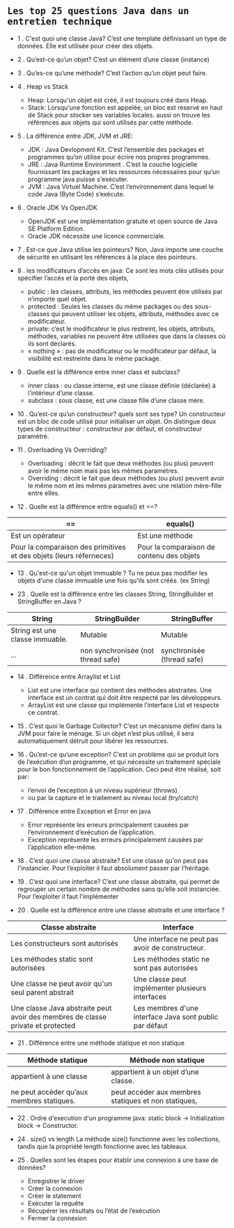 ## <samp>Les top 25 questions Java dans un entretien technique </samp>

- 1 . C'est quoi une classe Java? C’est une template définissant un type de données. Elle est utilisée pour créer des objets.

- 2 . Qu’est-ce qu’un objet? C’est un élément d’une classe (instance)

- 3 . Qu’es-ce qu’une méthode? C’est l’action qu’un objet peut faire.

- 4 . Heap vs Stack
  *  Heap: Lorsqu'un objet est créé, il est toujours créé dans Heap.
  *  Stack: Lorsqu'une fonction est appelée, un bloc est réservé en haut de Stack pour stocker ses variables locales. aussi on trouve les références aux objets qui sont utilisés par cette méthode.

- 5 . La différence entre JDK, JVM et JRE:
  *  JDK : Java Devlopment Kit. C’est l’ensemble des packages et programmes qu’on utilise pour écrire nos propres programmes.
  *  JRE : Java Runtime Environment . C’est la couche logicielle fournissant les packages et les ressources nécessaires pour qu’un programme java puisse s'exécuter.
  *  JVM : Java Virtuel Machine. C’est l’environnement dans lequel le code Java (Byte Code) s’exécute.

- 6 . Oracle JDK Vs OpenJDK
  * OpenJDK est une implémentation gratuite et open source de Java SE Platform Edition.
  * Oracle JDK nécessite une licence commerciale.

- 7 . Est-ce que Java utilise les pointeurs? Non, Java importe une couche de sécurité en utilisant les références à la place des pointeurs.

- 8 . les modificateurs d’accès en java: Ce sont les mots clés utilisés pour spécifier l’accès et la porté des objets,
  *  public : les classes, attributs, les méthodes peuvent être utilisés par n’importe quel objet.
  *  protected : Seules les classes du même packages ou des sous-classes qui peuvent utiliser les objets, attributs, méthodes avec ce modificateur.
  *  private: c’est le modificateur le plus restreint, les objets, attributs, méthodes, variables ne peuvent être utilisées que dans la classes où ils sont déclarés.
  *  « nothing » : pas de modificateur ou le modificateur par défaut, la visibilité est restreinte dans le même package.

- 9 . Quelle est la différence entre inner class et subclass?
  *  inner class : ou classe interne, est une classe définie (déclarée) à l’intérieur d’une classe.
  *  subclass : sous classe, est une classe fille d’une classe mère.

- 10 . Qu’est-ce qu’un constructeur? quels sont ses type?
Un constructeur est un bloc de code utilisé pour initialiser un objet. On distingue deux types de constructeur : constructeur par défaut, et constructeur paramètré.

- 11 . Overloading Vs Overriding?
  * Overloading : décrit le fait que deux méthodes (ou plus) peuvent avoir le même nom mais pas les mêmes parametres.
  * Overriding : décrit le fait que deux méthodes (ou plus) peuvent avoir le même nom et les mêmes parametres avec une relation mère-fille entre elles.

- 12 . Quelle est la différence entre equals() et ==?

== | equals() 
--- | --- 
Est un opérateur | Est une méthode
Pour la comparaison des primitives et des objets (leurs réferneces) |  Pour la comparaison de contenu des objets

- 13 . Qu'est-ce qu'un objet immuable ? 
Tu ne peux pas modifier les objets d'une classe immuable une fois qu'ils sont créés. (ex String)

- 23 . Quelle est la différence entre les classes String, StringBuilder et StringBuffer en Java ?

String | StringBuilder | StringBuffer
--- | --- | ---
String est une classe immuable. | Mutable | Mutable
... | non synchronisée  (not thread safe) | synchronisée  (thread safe)

- 14 . Différence entre Arraylist et List
  * List est une interface qui contient des méthodes abstraites. Une interface est un contrat qui doit être respecté par les développeurs.
  * ArrayList est une classe qui implémente l’interface List et respecte ce contrat. 

- 15 . C’est quoi le Garbage Collector?
C’est un mécanisme défini dans la JVM pour faire le ménage. Si un objet n’est plus utilisé, il sera automatiquement détruit pour libérer les ressources.

- 16 . Qu’est-ce qu’une exception?
C’est un problème qui se produit lors de l’exécution d’un programme, et qui nécessite un traitement spéciale pour le bon fonctionnement de l’application. Ceci peut être réalisé, soit par:
  *  l’envoi de l’exception à un niveau supérieur (throws) 
  *  ou par la capture et le traitement au niveau local (try/catch)

- 17 . Différence entre Exception et Error en java
  * Error représente les erreurs principalement causées par l’environnement d’exécution de l’application.
  * Exception représente les erreurs principalement causées par l’application elle-même. 
  
- 18 . C’est quoi une classe abstraite? 
 Est une classe qu'on peut pas l'instancier. Pour l’exploiter il faut absolument passer par l’héritage.
 
- 19 . C’est quoi une interface?
C’est une classe abstraite, qui permet de regrouper un certain nombre de méthodes sans qu’elle soit instanciée. Pour l’exploiter il faut l’implémenter

- 20 . Quelle est la différence entre une classe abstraite et une interface ?

Classe abstraite	 | Interface
--- | --- 
Les constructeurs sont autorisés	| Une interface ne peut pas avoir de constructeur.
Les méthodes static sont autorisées	| Les méthodes static ne sont pas autorisées
Une classe ne peut avoir qu'un seul parent abstrait | Une classe peut implémenter plusieurs interfaces
Une classe Java abstraite peut avoir des membres de classe private et protected | Les membres d'une interface Java sont public par défaut

- 21 . Différence entre une méthode statique et non statique

Méthode statique | Méthode non statique
--- | --- 
 appartient à une classe | appartient à un objet d’une classe. 
 ne peut accéder qu’aux membres statiques. |  peut accéder aux membres statiques et non statiques,

- 22 . Ordre d'execution d'un programme java:
static block -> Initialization block -> Constructor.

- 24 . size() vs length
La méthode size() fonctionne avec les collections, tandis que la propriété length fonctionne avec les tableaux.

- 25 . Quelles sont les étapes pour établir une connexion à une base de données?
  *  Enregistrer le driver
  *  Créer la connexion
  *  Créer le statement
  *  Exécuter la requête
  *  Récupérer les résultats ou l’état de l’exécution
  *  Fermer la connexion
